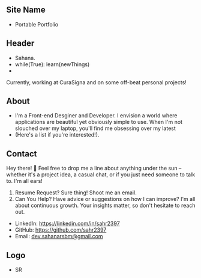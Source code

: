 ## Site Name
- Portable Portfolio

## Header
- Sahana.
- while(True): learn(newThings)
- 
Currently, working at CuraSigna and on some off-beat personal projects!



## About
- I'm a Front-end Desginer and Developer. I envision a world where applications are beautiful yet obviously simple to use. When I'm not slouched over my laptop, you'll find me obsessing over my latest
- (Here's a list if you're interested!).

## Contact
Hey there! 👋 Feel free to drop me a line about anything under the sun – whether it's a project idea, a casual chat, or if you just need someone to talk to. I'm all ears! 
1. Resume Request? Sure thing! Shoot me an email.  
2. Can You Help? Have advice or suggestions on how I can improve? I'm all about continuous growth. Your insights matter, so don't hesitate to reach out.
- LinkedIn: https://linkedin.com/in/sahr2397
- GitHub: https://github.com/sahr2397
- Email: dev.sahanarsbm@gmail.com

## Logo
- SR